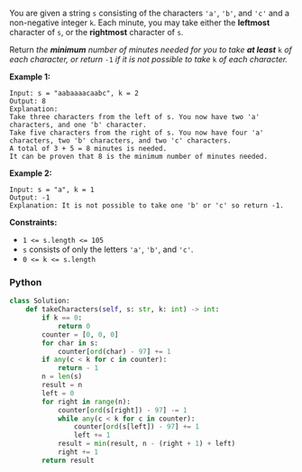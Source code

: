 You are given a string  `s`  consisting of the characters  `'a'`,  `'b'`, and  `'c'`  and a non-negative integer  `k`.
Each minute, you may take either the  **leftmost**  character of  `s`, or the  **rightmost**  character of  `s`.

Return _the  **minimum**  number of minutes needed for you to take  **at least**_ `k` _of each character, or
return_ `-1` _if it is not possible to take_ `k` _of each character._

**Example 1:**

```
Input: s = "aabaaaacaabc", k = 2
Output: 8
Explanation: 
Take three characters from the left of s. You now have two 'a' characters, and one 'b' character.
Take five characters from the right of s. You now have four 'a' characters, two 'b' characters, and two 'c' characters.
A total of 3 + 5 = 8 minutes is needed.
It can be proven that 8 is the minimum number of minutes needed.
```

**Example 2:**

```
Input: s = "a", k = 1
Output: -1
Explanation: It is not possible to take one 'b' or 'c' so return -1.
```

**Constraints:**

- `1 <= s.length <= 105`
- `s`  consists of only the letters  `'a'`,  `'b'`, and  `'c'`.
- `0 <= k <= s.length`

### Python

```py
class Solution:
    def takeCharacters(self, s: str, k: int) -> int:
        if k == 0:
            return 0
        counter = [0, 0, 0]
        for char in s:
            counter[ord(char) - 97] += 1
        if any(c < k for c in counter):
            return - 1
        n = len(s)
        result = n
        left = 0
        for right in range(n):
            counter[ord(s[right]) - 97] -= 1
            while any(c < k for c in counter):
                counter[ord(s[left]) - 97] += 1
                left += 1
            result = min(result, n - (right + 1) + left)
            right += 1
        return result
```